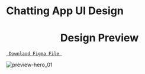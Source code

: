 # Chatting App UI Design
<h1 align="center">Design Preview </h1>

<a align ="center" href="https://github.com/imbluegreen/Chatting-App-UI/blob/main/ChatAppUI.fig"> `  Downlaod Figma File  `</a>

![preview-hero_01](https://github.com/imbluegreen/Chatting-App-UI/blob/main/ChatAppUi.png)
